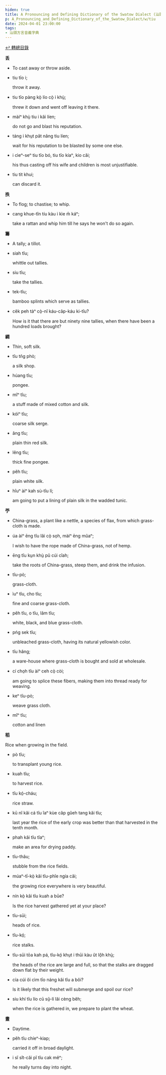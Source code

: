 ```yaml
---
hiden: true
title: A Pronouncing and Defining Dictionary of the Swatow Dialect (汕頭方言音義字典) / tiu
p: A_Pronouncing_and_Defining_Dictionary_of_the_Swatow_Dialect/w/tiu
date: 2024-04-01 23:00:00
tags: 
- 汕頭方言音義字典
---
```


[↩️ 轉總目錄](/A_Pronouncing_and_Defining_Dictionary_of_the_Swatow_Dialect)


**丢**
- To cast away or throw aside.

- tiu tīo i;

  throw it away.

- tiu tīo pàng kò̤ lío cò̤ i khṳ̀;

  threw it down and went off leaving it there.

- màiⁿ khṳ̀ tiu i kâi líen;

  do not go and blast his reputation.

- táng i khṳt pât nâng tiu líen;

  wait for his reputation to be blasted by some one else.

- i cìeⁿ-seⁿ tiu tīo bó, tiu tīo kíaⁿ, kio căi;

  his thus casting off his wife and children is most unjustifiable.

- tiu tit khui;

  can discard it.

**抶**
- To flog; to chastise; to whip.

- cang khue-tîn tíu kàu i kìe m̄ káⁿ;

  take a rattan and whip him till he says he won't do so again. 

**籌**
- A tally; a tillot.

- siah tîu;

  whittle out tallies.

- siu tîu;

  take the tallies.

- tek-tîu;

  bamboo splints which serve as tallies.

- cêk peh tàⁿ cò̤-nî káu-câp-káu ki-tîu?

  How is it that there are but ninety nine tallies, when there have been a hundred loads brought?

**綢**
- Thin, soft silk.

- tîu tn̄g phò;

  a silk shop.

- húang tîu;

  pongee.

- mîⁿ tîu;

  a stuff made of mixed cotton and silk.

- kóiⁿ tîu;

  coarse silk serge.

- âng tîu;

  plain thin red silk.

- lêng tîu;

  thick fine pongee.

- pêh tîu;

  plain white silk.

- hîuⁿ àiⁿ kah sù-tîu lí;

  am going to put a lining of plain silk in the wadded tunic.

**苧**
- China-grass, a plant like a nettle, a species of flax, from which grass-cloth is made.

- úa àiⁿ ēng tĭu lâi cò̤ so̤h, màiⁿ ēng mûaⁿ;

  I wish to have the rope made of China-grass, not of hemp.

- ēng tĭu kṳn khṳ̀ pû cúi cîah;

  take the roots of China-grass, steep them, and drink the infusion.

- tîu-pò;

  grass-cloth.

- ìuⁿ tĭu, cho tĭu;

  fine and coarse grass-cloth.

- pêh tĭu, o tĭu, lâm tĭu;

  white, black, and blue grass-cloth.

- pńg sek tĭu;

  unbleached grass-cloth, having its natural yellowish color.

- tĭu hâng;

  a ware-house where grass-cloth is bought and sold at wholesale.

- cí cho̤h tĭu àiⁿ ceh cò̤ còi;

  am going to splice these fibers, making them into thread ready for weaving.

- keⁿ tĭu-pò;

  weave grass cloth.

- mîⁿ tĭu;

  cotton and linen

**稻**

Rice when growing in the field.

- pò tĭu;

  to transplant young rice.

- kuah tĭu;

  to harvest rice.

- tĭu kó̤-cháu;

  rice straw.

- kū nî kâi cá tĭu îaⁿ kùe câp gûeh tang kâi tĭu;

  last year the rice of the early crop was better than that harvested in the tenth month.

- phah kâi tĭu tîaⁿ;

  make an area for drying paddy.

- tĭu-thâu;

  stubble from the rice fields.

- múaⁿ-tī-kò̤ kâi tĭu-phîe ngía căi;

  the growing rice everywhere is very beautiful.

- nín kò̤ kâi tĭu kuah a būe?

  Is the rice harvest gathered yet at your place?

- tĭu-sūi;

  heads of rice.

- tĭu-kó̤;

  rice stalks.

- tĭu-sūi tōa kah pá, tĭu-kó̤ khṳt i thūi kàu ût lô̤h khṳ̀;

  the heads of the rice are large and full, so that the stalks are dragged down flat by their weight.

- cía cúi ŏi cìm tīo náng kâi tĭu a bŏi?

  Is it likely that this freshet will submerge and spoil our rice?

- siu khí tĭu lío cū sṳ̆-lí lâi cèng bêh;

  when the rice is gathered in, we prepare to plant the wheat.

**晝**
- Daytime.

- pêh tĭu chíeⁿ-kiap;

  carried it off in broad daylight.

- i sĭ sît-căi pĭ tĭu cak mêⁿ;

  he really turns day into night.